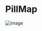 # PillMap

![image](https://github.com/user-attachments/assets/f0a8075a-115f-455d-857b-269526388c28)

